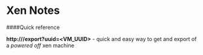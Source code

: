 # Xen Notes

####Quick reference

**http://<SERVERIP>/export?uuid=<VM_UUID>** - quick and easy way to get and export of a *powered off* xen machine
